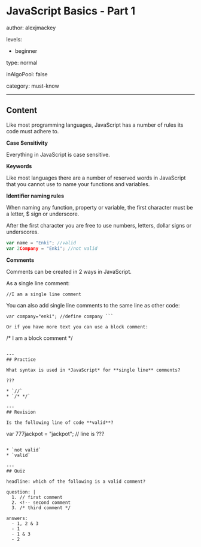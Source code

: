 # JavaScript Basics - Part 1
author: alexjmackey

levels:

  - beginner

type: normal

inAlgoPool: false

category: must-know

---
## Content

Like most programming languages, JavaScript has a number of rules its code must adhere to.

**Case Sensitivity**

Everything in JavaScript is case sensitive. 

**Keywords**

Like most languages there are a number of reserved words in JavaScript that you cannot use to name your functions and variables.

**Identifier naming rules**

When naming any function, property or variable, the first character must be a letter, $ sign or underscore.

After the first character you are free to use numbers, letters, dollar signs or underscores.

```javascript
var name = "Enki"; //valid
var 2Company = "Enki"; //not valid
```

**Comments**

Comments can be created in 2 ways in JavaScript.

As a single line comment:

```//I am a single line comment```

You can also add single line comments to the same line as other code:

```
var company="enki"; //define company ```

Or if you have more text you can use a block comment:
```
/*
I am a block comment
*/
```

---
## Practice

What syntax is used in *JavaScript* for **single line** comments?

???

* `//`
* `/* */`

---
## Revision

Is the following line of code **valid**?
```
var 777jackpot = "jackpot";
// line is ???
```

* `not valid`
* `valid`

---
## Quiz

headline: which of the following is a valid comment?

question: |
  1. // first comment
  2. <!-- second comment
  3. /* third comment */

answers:
  - 1, 2 & 3
  - 1
  - 1 & 3
  - 2
